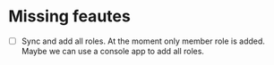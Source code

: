 # Missing feautes
- [ ] Sync and add all roles. At the moment only member role is added. Maybe we can use a console app to add all roles.
